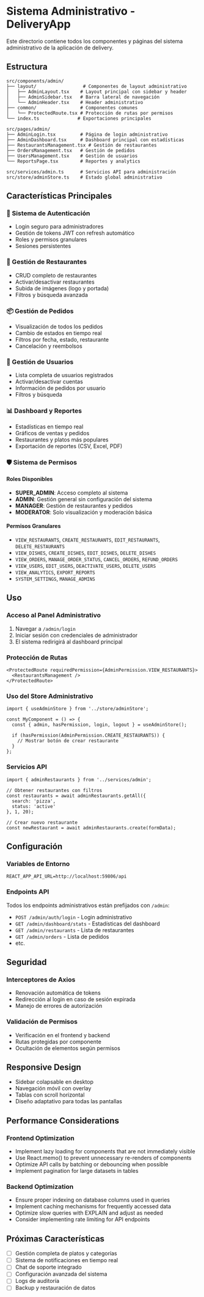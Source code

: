# Sistema Administrativo - DeliveryApp

Este directorio contiene todos los componentes y páginas del sistema administrativo de la aplicación de delivery.

## Estructura

```
src/components/admin/
├── layout/                 # Componentes de layout administrativo
│   ├── AdminLayout.tsx    # Layout principal con sidebar y header
│   ├── AdminSidebar.tsx   # Barra lateral de navegación
│   └── AdminHeader.tsx    # Header administrativo
├── common/                # Componentes comunes
│   └── ProtectedRoute.tsx # Protección de rutas por permisos
└── index.ts              # Exportaciones principales

src/pages/admin/
├── AdminLogin.tsx         # Página de login administrativo
├── AdminDashboard.tsx     # Dashboard principal con estadísticas
├── RestaurantsManagement.tsx # Gestión de restaurantes
├── OrdersManagement.tsx   # Gestión de pedidos
├── UsersManagement.tsx    # Gestión de usuarios
└── ReportsPage.tsx        # Reportes y analytics

src/services/admin.ts      # Servicios API para administración
src/store/adminStore.ts    # Estado global administrativo
```

## Características Principales

### 🔐 Sistema de Autenticación
- Login seguro para administradores
- Gestión de tokens JWT con refresh automático
- Roles y permisos granulares
- Sesiones persistentes

### 🏢 Gestión de Restaurantes
- CRUD completo de restaurantes
- Activar/desactivar restaurantes
- Subida de imágenes (logo y portada)
- Filtros y búsqueda avanzada

### 📦 Gestión de Pedidos
- Visualización de todos los pedidos
- Cambio de estados en tiempo real
- Filtros por fecha, estado, restaurante
- Cancelación y reembolsos

### 👥 Gestión de Usuarios
- Lista completa de usuarios registrados
- Activar/desactivar cuentas
- Información de pedidos por usuario
- Filtros y búsqueda

### 📊 Dashboard y Reportes
- Estadísticas en tiempo real
- Gráficos de ventas y pedidos
- Restaurantes y platos más populares
- Exportación de reportes (CSV, Excel, PDF)

### 🛡️ Sistema de Permisos

#### Roles Disponibles
- **SUPER_ADMIN**: Acceso completo al sistema
- **ADMIN**: Gestión general sin configuración del sistema
- **MANAGER**: Gestión de restaurantes y pedidos
- **MODERATOR**: Solo visualización y moderación básica

#### Permisos Granulares
- `VIEW_RESTAURANTS`, `CREATE_RESTAURANTS`, `EDIT_RESTAURANTS`, `DELETE_RESTAURANTS`
- `VIEW_DISHES`, `CREATE_DISHES`, `EDIT_DISHES`, `DELETE_DISHES`
- `VIEW_ORDERS`, `MANAGE_ORDER_STATUS`, `CANCEL_ORDERS`, `REFUND_ORDERS`
- `VIEW_USERS`, `EDIT_USERS`, `DEACTIVATE_USERS`, `DELETE_USERS`
- `VIEW_ANALYTICS`, `EXPORT_REPORTS`
- `SYSTEM_SETTINGS`, `MANAGE_ADMINS`

## Uso

### Acceso al Panel Administrativo
1. Navegar a `/admin/login`
2. Iniciar sesión con credenciales de administrador
3. El sistema redirigirá al dashboard principal

### Protección de Rutas
```tsx
<ProtectedRoute requiredPermission={AdminPermission.VIEW_RESTAURANTS}>
  <RestaurantsManagement />
</ProtectedRoute>
```

### Uso del Store Administrativo
```tsx
import { useAdminStore } from '../store/adminStore';

const MyComponent = () => {
  const { admin, hasPermission, login, logout } = useAdminStore();
  
  if (hasPermission(AdminPermission.CREATE_RESTAURANTS)) {
    // Mostrar botón de crear restaurante
  }
};
```

### Servicios API
```tsx
import { adminRestaurants } from '../services/admin';

// Obtener restaurantes con filtros
const restaurants = await adminRestaurants.getAll({
  search: 'pizza',
  status: 'active'
}, 1, 20);

// Crear nuevo restaurante
const newRestaurant = await adminRestaurants.create(formData);
```

## Configuración

### Variables de Entorno
```env
REACT_APP_API_URL=http://localhost:59806/api
```

### Endpoints API
Todos los endpoints administrativos están prefijados con `/admin`:
- `POST /admin/auth/login` - Login administrativo
- `GET /admin/dashboard/stats` - Estadísticas del dashboard
- `GET /admin/restaurants` - Lista de restaurantes
- `GET /admin/orders` - Lista de pedidos
- etc.

## Seguridad

### Interceptores de Axios
- Renovación automática de tokens
- Redirección al login en caso de sesión expirada
- Manejo de errores de autorización

### Validación de Permisos
- Verificación en el frontend y backend
- Rutas protegidas por componente
- Ocultación de elementos según permisos

## Responsive Design
- Sidebar colapsable en desktop
- Navegación móvil con overlay
- Tablas con scroll horizontal
- Diseño adaptativo para todas las pantallas

## Performance Considerations

### Frontend Optimization
- Implement lazy loading for components that are not immediately visible
- Use React.memo() to prevent unnecessary re-renders of components
- Optimize API calls by batching or debouncing when possible
- Implement pagination for large datasets in tables

### Backend Optimization
- Ensure proper indexing on database columns used in queries
- Implement caching mechanisms for frequently accessed data
- Optimize slow queries with EXPLAIN and adjust as needed
- Consider implementing rate limiting for API endpoints

## Próximas Características
- [ ] Gestión completa de platos y categorías
- [ ] Sistema de notificaciones en tiempo real
- [ ] Chat de soporte integrado
- [ ] Configuración avanzada del sistema
- [ ] Logs de auditoría
- [ ] Backup y restauración de datos
